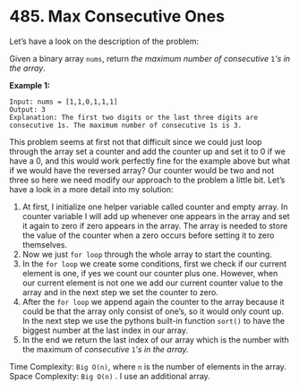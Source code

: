 # 485. Max Consecutive Ones

Let’s have a look on the description of the problem:

Given a binary array `nums`, return _the maximum number of consecutive_ `1`_'s in the array_.

**Example 1:**

```
Input: nums = [1,1,0,1,1,1]
Output: 3
Explanation: The first two digits or the last three digits are consecutive 1s. The maximum number of consecutive 1s is 3.
```

This problem seems at first not that difficult since we could just loop through the array set a counter and add the counter up and set it to 0 if we have a 0, and this would work perfectly fine for the example above but what if we would have the reversed array? Our counter would be two and not three so here we need modify our approach to the problem a little bit. Let’s have a look in a more detail into my solution:

1. At first, I initialize one helper variable called counter and empty array. In counter variable I will add up whenever one appears in the array and set it again to zero if zero appears in the array. The array is needed to store the value of the counter when a zero occurs before setting it to zero themselves.
2. Now we just `for loop` through the whole array to start the counting.
3. In the `for loop` we create some conditions, first we check if our current element is one, if yes we count our counter plus one. However, when our current element is not one we add our current counter value to the array and in the next step we set the counter to zero.
4. After the `for loop` we append again the counter to the array because it could be that the array only consist of one’s, so it would only count up. In the next step we use the pythons built-in function `sort()` to have the biggest number at the last index in our array.
5. In the end we return the last index of our array which is the number with the maximum of _consecutive_ `1`_'s in the array._

Time Complexity: `Big O(n)`, where `n` is the number of elements in the array.
Space Complexity: `Big O(n)` . I use an additional array.
